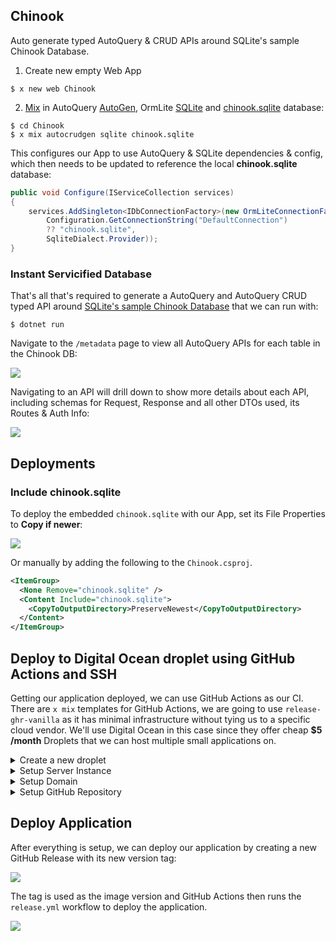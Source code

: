 ## Chinook

Auto generate typed AutoQuery & CRUD APIs around SQLite's sample Chinook Database.

1. Create new empty Web App

```
$ x new web Chinook
```

2. [Mix](https://docs.servicestack.net/mix-tool) in AutoQuery [AutoGen](https://gist.github.com/gistlyn/464a80c15cb3af4f41db7810082dc00c), OrmLite [SQLite](https://gist.github.com/gistlyn/a670c1d9b0ac06caa6a7fbb9b1d44176) and [chinook.sqlite](https://gist.github.com/gistlyn/aa62996dce3a6c1c8680beb8ab98126f) database:

```
$ cd Chinook
$ x mix autocrudgen sqlite chinook.sqlite
```

This configures our App to use AutoQuery & SQLite dependencies & config, which then needs to be updated to reference the local **chinook.sqlite** database:

```csharp
public void Configure(IServiceCollection services)
{
    services.AddSingleton<IDbConnectionFactory>(new OrmLiteConnectionFactory(
        Configuration.GetConnectionString("DefaultConnection") 
        ?? "chinook.sqlite",
        SqliteDialect.Provider));
}
```

### Instant Servicified Database

That's all that's required to generate a AutoQuery and AutoQuery CRUD typed API around [SQLite's sample Chinook Database](https://www.sqlitetutorial.net/sqlite-sample-database/) that we can run with:

    $ dotnet run

Navigate to the `/metadata` page to view all AutoQuery APIs for each table in the Chinook DB:

![](https://raw.githubusercontent.com/ServiceStack/docs/master/docs/images/autoquery/chinook-autogen-metadata.png)

Navigating to an API will drill down to show more details about each API, including schemas for Request, Response and all other DTOs used, its Routes & Auth Info:

![](https://raw.githubusercontent.com/ServiceStack/docs/master/docs/images/autoquery/chinook-autogen-createtracks.png)


## Deployments

### Include chinook.sqlite

To deploy the embedded `chinook.sqlite` with our App, set its File Properties to **Copy if newer**:

![](https://raw.githubusercontent.com/ServiceStack/docs/master/docs/images/autoquery/chinook.sqlite-properties.png)


Or manually by adding the following to the `Chinook.csproj`.

```xml
<ItemGroup>
  <None Remove="chinook.sqlite" />
  <Content Include="chinook.sqlite">
    <CopyToOutputDirectory>PreserveNewest</CopyToOutputDirectory>
  </Content>
</ItemGroup>
```

## Deploy to Digital Ocean droplet using GitHub Actions and SSH

Getting our application deployed, we can use GitHub Actions as our CI. There are `x mix` templates for GitHub Actions, we are going to use `release-ghr-vanilla` as it has minimal infrastructure without tying us to a specific cloud vendor. We'll use Digital Ocean in this case since they offer cheap **$5 /month** Droplets that we can host multiple small applications on.

<details>
  <summary>Create a new droplet</summary>
  
The basic droplet we are going to create will have the following configuration.

- Distribution - Ubuntu 20.04 LTS
- Plan - Basic
- $5 /month
- Data center region
- VPC - default
- Authentication - SSH keys, create a new one just for this server, follow the instructions on the right hand panel.

Leave the remaining options as default.

### Enable floating IP

Once your Droplet is started, you'll want to `Enable Floating IP` so that we have a static public IP address to route to for a domain/subdomain.

This can be done via 
- `Manage` 
- `Droplets`
- `Select your droplet`
- click `Enable Floating IP` at the top right.

![](https://raw.githubusercontent.com/ServiceStack/docs/master/docs/images/mix/digital-ocean-enable-floating-ip.png)

</details>

<details>
  <summary>Setup Server Instance</summary>

Now that our Droplet is running and has a public static IP address, we'll want to setup Docker and docker-compose.

SSH into your Droplet using the appropriate SSH key and your preferred SSH client (straight `ssh`, Putty for Windows, etc).

Eg, with a Linux `ssh` client, the command would be `ssh root@<your_IP_or_domain>` as `root` is the default user setup when creating an Ubuntu droplet.

> Note: the user may change depending on your server setup, see `man ssh` for more info.

### Setup Docker

```bash
curl -fsSL https://get.docker.com -o get-docker.sh
sudo sh get-docker.sh
```

### Setup Docker Compose

```bash
sudo curl -L "https://github.com/docker/compose/releases/download/1.27.4/docker-compose-$(uname -s)-$(uname -m)" -o /usr/local/bin/docker-compose
sudo chmod +x /usr/local/bin/docker-compose
```
Run `docker-compose --version` to confirm.

### Setup nginx-proxy and letsencrypt companion

Now we have Docker and docker-compose installed on our new Droplet, we want to setup a nginx reverse proxy running in Docker. This will handle mapping a domain/subdomain requests to specific docker applications as well as TLS registration via LetEncrypt. When a new docker container starts up and joins the bridge network, the nginx and letsencrypt companion detect the new application and look to see if routing and TLS certificate is needed.

In the `x mix release-ghr-vanilla` template, we include `deploy/nginx-proxy-compose.yml` file which can be copied to the droplet and run.

You can use `scp` or just creating a new file via server text editor to copy the short YML file over. For this example, we are going to copy it straight to the `~/` (home) directory.

```
scp -i <path to private ssh key> ./nginx-proxy-compose.yml root@<floating-ip>:~/nginx-proxy-compose.yml
```

Once copied, we can use `docker-compose` to bring up the nginx reverse proxy.

```bash
docker-compose -f ~/nginx-proxy-compose.yml up -d
```

To confirm these are running, you can run `docker ps` so have a look at what containers are running on your server.
</details>

<details>
  <summary>Setup Domain</summary>

Now our droplet server is all setup to host our docker apps lets configure a domain name to point to our server. Specifically, we want to create an `A` record pointing to our Floating IP of our droplet using our preferred DNS provider, e.g. using Google Domains:

![](https://raw.githubusercontent.com/ServiceStack/docs/master/docs/images/autoquery/chinook-google-domains.png)

</details>


<details>
  <summary>Setup GitHub Repository</summary>

After our server is configured, lets setup GitHub Actions to perform the deployments of our App which we can easily enable 
on ServiceStack projects using [x mix](https://docs.servicestack.net/mix-tool) to download pre-configured GitHub Actions.

In our project's root directory, we want to mix in both `build` and `release-ghr-vanilla` actions:

    $ x mix build release-ghr-vanilla

`build` adds the `build.yml` GitHub Action that **builds** our project and runs its **tests**.

`release-ghr-vanilla` adds the GitHub Actions below to use Docker to package the application, pushes the resulting Docker image to GitHub Container Registry (ghcr.io) and deploys the application via SSH + `docker-compose` to our new Droplet:

- **.github/workflows/release.yml** - Release GitHub Action Workflow
- **deploy/docker-compose-template.yml** - Templated docker-compose file used by the application
- **deploy/nginx-proxy-compose.yml** - File provided to get nginx reserve proxy setup as used by steps above.

### Enable Enable improved container support

The account or organization of your repository at the time of writing needs to [Enable improved container support](https://docs.github.com/en/packages/guides/enabling-improved-container-support):

1. Goto `Account` > `Settings` > `Packages` > `Improved container support`
2. Select `Enable improved container support` and Save

### Create Deployment Secrets

The `x mix` templates needs 6 pieces of information to perform the deployment.

- `CR_PAT` - GitHub Personal Token with read/write access to packages
- `DEPLOY_HOST` - Hostname to SSH to, should be a domain or subdomain with `A` record pointing to server's IP
- `DEPLOY_PORT` - SSH port (default 22)
- `DEPLOY_USERNAME` - Login for SSH, E.g. `ubuntu`, `ec2-user`, `root`
- `DEPLOY_KEY` - SSH private key used to remotely access deploy server/app host
- `LETSENCRYPT_EMAIL` - Email address for LetsEncrypt TLS certificate generation

`CR_PAT` and `DEPLOY_KEY` should be treated as highly confidential, but for the rest, we used the following values.

- `DEPLOY_HOST`: chinook.netcore.io
- `DEPLOY_PORT`: 22
- `DEPLOY_USERNAME`: root
- `LETSENCRYPT_EMAIL`: team@servicestack.net

</details>

## Deploy Application

After everything is setup, we can deploy our application by creating a new GitHub Release with its new version tag:

![](https://raw.githubusercontent.com/ServiceStack/docs/master/docs/images/autoquery/chinook-release.png)

The tag is used as the image version and GitHub Actions then runs the `release.yml` workflow to deploy the application.

![](https://raw.githubusercontent.com/ServiceStack/docs/master/docs/images/autoquery/chinook-release-action.png)

